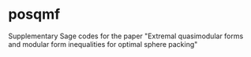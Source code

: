 # posqmf
Supplementary Sage codes for the paper "Extremal quasimodular forms and modular form inequalities for optimal sphere packing"
